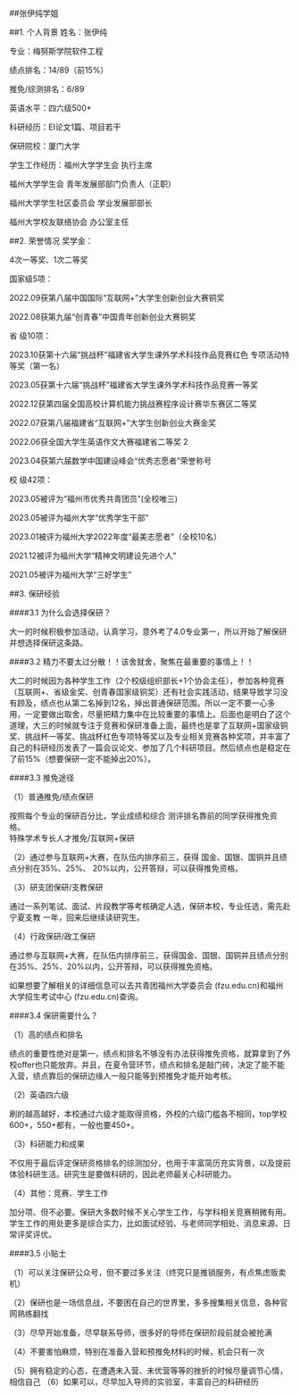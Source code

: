 ##张伊纯学姐

##1. 个人背景
姓名：张伊纯 

专业：梅努斯学院软件工程 

绩点排名：14/89（前15%） 

推免/综测排名：6/89 

英语水平：四六级500+

科研经历：EI论文1篇、项目若干

保研院校：厦门大学

学生工作经历：福州大学学生会 执行主席 

福州大学学生会 青年发展部部门负责人（正职） 

福州大学学生社区委员会 学业发展部部长 

福州大学校友联络协会 办公室主任

##2. 荣誉情况
奖学金：

4次一等奖、1次二等奖 

国家级5项： 

2022.09获第八届中国国际“互联网+”大学生创新创业大赛铜奖 

2022.08获第九届“创青春”中国青年创新创业大赛铜奖 

省 级10项： 

2023.10获第十六届“挑战杯”福建省大学生课外学术科技作品竞赛红色 专项活动特等奖（第一名） 

2023.05获第十六届“挑战杯”福建省大学生课外学术科技作品竞赛一等奖 

2022.12获第四届全国高校计算机能力挑战赛程序设计赛华东赛区二等奖 

2022.07获第八届福建省“互联网+”大学生创新创业大赛金奖 

2022.06获全国大学生英语作文大赛福建省二等奖 2

2023.04获第六届数学中国建设峰会“优秀志愿者”荣誉称号 

校 级42项： 

2023.05被评为“福州市优秀共青团员”(全校唯三) 

2023.05被评为福州大学“优秀学生干部” 

2023.01被评为福州大学2022年度“最美志愿者”（全校10名） 

2021.12被评为福州大学“精神文明建设先进个人” 

2021.05被评为福州大学“三好学生”

##3. 保研经验

####3.1 为什么会选择保研？

大一的时候积极参加活动，认真学习，意外考了4.0专业第一，所以开始了解保研并想选择保研这条路。

####3.2 精力不要太过分散！！该舍就舍，聚焦在最重要的事情上！！

大二的时候因为各种学生工作（2个校级组织部长+1个协会主任），参加各种竞赛（互联网+、省级金奖、创青春国家级铜奖）还有社会实践活动，结果导致学习没有顾及，绩点也从第二名掉到12名，掉出普通保研范围。所以一定不要一心多用，一定要做出取舍，尽量把精力集中在比较重要的事情上。后面也是明白了这个道理，大三的时候就专注于竞赛和保研准备上面，最终也是拿了互联网+国家级铜奖、挑战杯一等奖、挑战杯红色专项特等奖以及专业相关竞赛各种奖项，并丰富了自己的科研经历发表了一篇会议论文、参加了几个科研项目。然后绩点也是稳定在了前15%（想要保研一定不能掉出20%）。

####3.3 推免途径

（1）普通推免/绩点保研 

按照每个专业的保研百分比，学业成绩和综合 测评排名靠前的同学获得推免资格。  
特殊学术专长人才推免/互联网+保研 

（2）通过参与互联网+大赛，在队伍内排序前三，获得 国金、国银、国铜并且绩点分别在35%、25%、 20%以内，公开答辩，可以获得推免资格。  

（3）研支团保研/支教保研 

通过一系列笔试、面试、片段教学等考核确定人选，保研本校，专业任选，需先赴宁夏支教 一年，回来后继续读研究生。

（4）行政保研/政工保研 

通过参与互联网+大赛，在队伍内排序前三，获得国金、国银、国铜并且绩点分别在35%、25%、20%以内，公开答辩，可以获得推免资格。

如果想要了解相关的详细信息可以去共青团福州大学委员会 (fzu.edu.cn)和福州大学招生考试中心 (fzu.edu.cn)查询。

####3.4 保研需要什么？ 

（1）高的绩点和排名 

绩点的重要性绝对是第一，绩点和排名不够没有办法获得推免资格，就算拿到了外校offer也只能放弃。并且，在夏令营环节，绩点和排名是敲门砖，决定了能不能入营，绩点靠后的保研边缘人一般只能等到预推免才能开始考核。 

（2）英语四六级 

刷的越高越好，本校通过六级才能取得资格，外校的六级门槛各不相同，top学校600+，550+都有，一般也要450+。 

（3）科研能力和成果 

不仅用于最后评定保研资格排名的综测加分，也用于丰富简历充实背景，以及提前体验科研生活。研究生是要做科研的，因此老师最关心科研能力。 

（4）其他：竞赛、学生工作 

加分项、但不必要。保研大多数时候不关心学生工作，与学科相关竞赛稍微有用。学生工作的用处更多是综合实力，比如面试经验、与老师同学相处、消息来源、日常评奖评优。

####3.5 小贴士

（1）可以关注保研公众号，但不要过多关注（终究只是推销服务，有点焦虑贩卖机） 

（2）保研也是一场信息战，不要困在自己的世界里，多多搜集相关信息，各种官网熟练翻找

（3）尽早开始准备，尽早联系导师，很多好的导师在保研阶段前就会被抢满 

（4）不要害怕麻烦，特别在准备入营和预推免材料的时候，机会只有一次 

（5）拥有稳定的心态，在遭遇未入营、未优营等等的挫折的时候尽量调节心情，相信自己 （6）如果可以，尽早加入导师的实验室，丰富自己的科研经历


